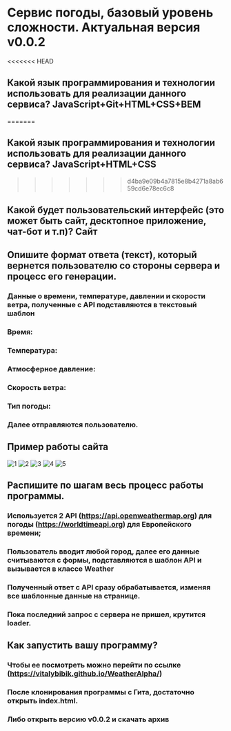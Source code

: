 # Сервис погоды, базовый уровень сложности. Актуальная версия v0.0.2

<<<<<<< HEAD
## 	Какой язык программирования и технологии использовать для реализации данного сервиса? JavaScript+Git+HTML+CSS+BEM
=======
## 	Какой язык программирования и технологии использовать для реализации данного сервиса? JavaScript+HTML+CSS
>>>>>>> d4ba9e09b4a7815e8b4271a8ab659cd6e78ec6c8
##	Какой будет пользовательский интерфейс (это может быть сайт, десктопное приложение, чат-бот и т.п)? Сайт

##	Опишите формат ответа (текст), который вернется пользователю со стороны сервера и процесс его генерации. 
### Данные о времени, температуре, давлении и скорости ветра, полученные с API подставляются в текстовый шаблон
### Время:
### Температура: 
### Атмосферное давление: 
### Скорость ветра: 
### Тип погоды: 
### Далее отправляются пользователю.

## Пример работы сайта
![1](https://i2.imageban.ru/out/2020/04/15/a94168e687ce70c2614b8849dc6fa18e.png)
![2](https://i5.imageban.ru/out/2020/04/15/499fda0c24181a35b6d65811e072edd2.png)
![3](https://i6.imageban.ru/out/2020/04/15/f6a59c0cf713e42de63e1a7a346085bb.png)
![4](https://i4.imageban.ru/out/2020/04/15/79d897e85229b9537d43d322479f45a1.png)
![5](https://i6.imageban.ru/out/2020/04/15/e1cdd392d8bb80f045f35ffd68b6ca28.png)
## Распишите по шагам весь процесс работы программы.
### Используется 2 API (https://api.openweathermap.org) для погоды (https://worldtimeapi.org) для Европейского времени;
### Пользователь вводит любой город, далее его данные считываются с формы, подставляются в шаблон API и вызывается в классе Weather
### Полученный ответ с API сразу обрабатывается, изменяя все шаблонные данные на странице.
### Пока последний запрос с сервера не пришел, крутится loader.

## Как запустить вашу программу?
### Чтобы ее посмотреть можно перейти по ссылке (https://vitalybibik.github.io/WeatherAlpha/)
### После клонирования программы с Гита, достаточно открыть index.html.
### Либо открыть версию v0.0.2 и скачать архив




